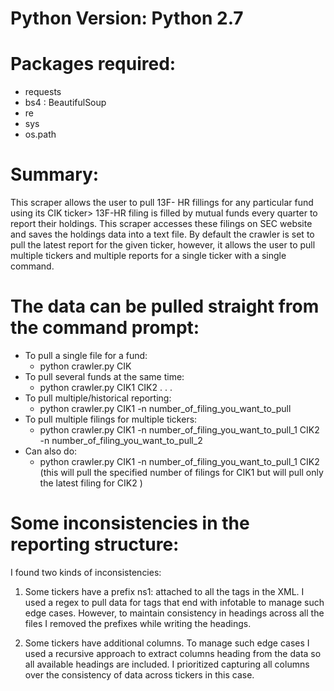 # Python Version: Python 2.7

# Packages required:
- requests
- bs4 : BeautifulSoup
- re
- sys
- os.path

# Summary:
This scraper allows the user to pull 13F- HR fillings for any particular fund using its CIK ticker> 13F-HR filing is filled by mutual funds every quarter to report their holdings. This scraper accesses these filings on SEC website and saves the holdings data into a text file. By default the crawler is set to pull the latest report for the given ticker, however, it allows the user to pull multiple tickers and multiple reports for a single ticker with a single command.

# The data can be pulled straight from the command prompt:
- To pull a single file for a fund:
  + python crawler.py CIK
- To pull several funds at the same time:
  + python crawler.py CIK1 CIK2 . . .
- To pull multiple/historical reporting: 
  + python crawler.py CIK1 -n number_of_filing_you_want_to_pull
- To pull multiple filings for multiple tickers:  
  + python crawler.py CIK1 -n number_of_filing_you_want_to_pull_1 CIK2 -n number_of_filing_you_want_to_pull_2
- Can also do:
  + python crawler.py CIK1 -n number_of_filing_you_want_to_pull_1 CIK2
  (this will pull the specified number of filings for CIK1 but will pull only the latest filing for CIK2 )

# Some inconsistencies in the reporting structure:
I found two kinds of inconsistencies:

  1) Some tickers have a prefix ns1: attached to all the tags in the XML. I used a regex to pull data for tags that end with infotable to manage such edge cases. However, to maintain consistency in headings across all the files I removed the prefixes while writing the headings.

  2) Some tickers have additional columns. To manage such edge cases I used a recursive approach to extract columns heading from the data so all available headings are included. I prioritized capturing all columns over the consistency of data across tickers in this case. 

